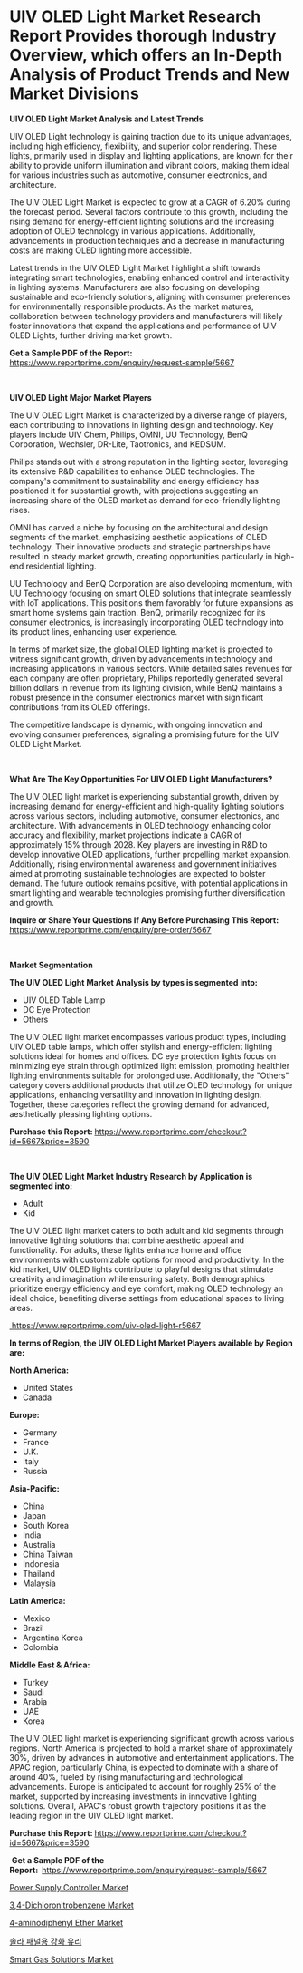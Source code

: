 <p><h1>UIV OLED Light Market Research Report Provides thorough Industry Overview, which offers an In-Depth Analysis of Product Trends and New Market Divisions</h1></p><p><strong>UIV OLED Light Market Analysis and Latest Trends</strong></p>
<p><p>UIV OLED Light technology is gaining traction due to its unique advantages, including high efficiency, flexibility, and superior color rendering. These lights, primarily used in display and lighting applications, are known for their ability to provide uniform illumination and vibrant colors, making them ideal for various industries such as automotive, consumer electronics, and architecture.</p><p>The UIV OLED Light Market is expected to grow at a CAGR of 6.20% during the forecast period. Several factors contribute to this growth, including the rising demand for energy-efficient lighting solutions and the increasing adoption of OLED technology in various applications. Additionally, advancements in production techniques and a decrease in manufacturing costs are making OLED lighting more accessible.</p><p>Latest trends in the UIV OLED Light Market highlight a shift towards integrating smart technologies, enabling enhanced control and interactivity in lighting systems. Manufacturers are also focusing on developing sustainable and eco-friendly solutions, aligning with consumer preferences for environmentally responsible products. As the market matures, collaboration between technology providers and manufacturers will likely foster innovations that expand the applications and performance of UIV OLED Lights, further driving market growth.</p></p>
<p><strong>Get a Sample PDF of the Report:&nbsp;</strong> <a href="https://www.reportprime.com/enquiry/request-sample/5667">https://www.reportprime.com/enquiry/request-sample/5667</a></p>
<p>&nbsp;</p>
<p><strong>UIV OLED Light Major Market Players</strong></p>
<p><p>The UIV OLED Light Market is characterized by a diverse range of players, each contributing to innovations in lighting design and technology. Key players include UIV Chem, Philips, OMNI, UU Technology, BenQ Corporation, Wechsler, DR-Lite, Taotronics, and KEDSUM.</p><p>Philips stands out with a strong reputation in the lighting sector, leveraging its extensive R&D capabilities to enhance OLED technologies. The company's commitment to sustainability and energy efficiency has positioned it for substantial growth, with projections suggesting an increasing share of the OLED market as demand for eco-friendly lighting rises.</p><p>OMNI has carved a niche by focusing on the architectural and design segments of the market, emphasizing aesthetic applications of OLED technology. Their innovative products and strategic partnerships have resulted in steady market growth, creating opportunities particularly in high-end residential lighting.</p><p>UU Technology and BenQ Corporation are also developing momentum, with UU Technology focusing on smart OLED solutions that integrate seamlessly with IoT applications. This positions them favorably for future expansions as smart home systems gain traction. BenQ, primarily recognized for its consumer electronics, is increasingly incorporating OLED technology into its product lines, enhancing user experience.</p><p>In terms of market size, the global OLED lighting market is projected to witness significant growth, driven by advancements in technology and increasing applications in various sectors. While detailed sales revenues for each company are often proprietary, Philips reportedly generated several billion dollars in revenue from its lighting division, while BenQ maintains a robust presence in the consumer electronics market with significant contributions from its OLED offerings.</p><p>The competitive landscape is dynamic, with ongoing innovation and evolving consumer preferences, signaling a promising future for the UIV OLED Light Market.</p></p>
<p>&nbsp;</p>
<p><strong>What Are The Key Opportunities For UIV OLED Light Manufacturers?</strong></p>
<p><p>The UIV OLED light market is experiencing substantial growth, driven by increasing demand for energy-efficient and high-quality lighting solutions across various sectors, including automotive, consumer electronics, and architecture. With advancements in OLED technology enhancing color accuracy and flexibility, market projections indicate a CAGR of approximately 15% through 2028. Key players are investing in R&D to develop innovative OLED applications, further propelling market expansion. Additionally, rising environmental awareness and government initiatives aimed at promoting sustainable technologies are expected to bolster demand. The future outlook remains positive, with potential applications in smart lighting and wearable technologies promising further diversification and growth.</p></p>
<p><strong>Inquire or Share Your Questions If Any Before Purchasing This Report:</strong> <a href="https://www.reportprime.com/enquiry/pre-order/5667">https://www.reportprime.com/enquiry/pre-order/5667</a></p>
<p>&nbsp;</p>
<p><strong>Market Segmentation</strong></p>
<p><strong>The UIV OLED Light Market Analysis by types is segmented into:</strong></p>
<p><ul><li>UIV OLED Table Lamp</li><li>DC Eye Protection</li><li>Others</li></ul></p>
<p><p>The UIV OLED light market encompasses various product types, including UIV OLED table lamps, which offer stylish and energy-efficient lighting solutions ideal for homes and offices. DC eye protection lights focus on minimizing eye strain through optimized light emission, promoting healthier lighting environments suitable for prolonged use. Additionally, the "Others" category covers additional products that utilize OLED technology for unique applications, enhancing versatility and innovation in lighting design. Together, these categories reflect the growing demand for advanced, aesthetically pleasing lighting options.</p></p>
<p><strong>Purchase this Report:&nbsp;</strong><a href="https://www.reportprime.com/checkout?id=5667&price=3590">https://www.reportprime.com/checkout?id=5667&price=3590</a></p>
<p>&nbsp;</p>
<p><strong>The UIV OLED Light Market Industry Research by Application is segmented into:</strong></p>
<p><ul><li>Adult</li><li>Kid</li></ul></p>
<p><p>The UIV OLED light market caters to both adult and kid segments through innovative lighting solutions that combine aesthetic appeal and functionality. For adults, these lights enhance home and office environments with customizable options for mood and productivity. In the kid market, UIV OLED lights contribute to playful designs that stimulate creativity and imagination while ensuring safety. Both demographics prioritize energy efficiency and eye comfort, making OLED technology an ideal choice, benefiting diverse settings from educational spaces to living areas.</p></p>
<p><a href="https://www.reportprime.com/uiv-oled-light-r5667">&nbsp;https://www.reportprime.com/uiv-oled-light-r5667</a></p>
<p><strong>In terms of Region, the UIV OLED Light Market Players available by Region are:</strong></p>
<p>
    <p> <strong> North America: </strong>
        <ul>
            <li>United States</li>
            <li>Canada</li>
        </ul>
        </p> 
    <p> <strong> Europe: </strong>
        <ul>
            <li>Germany</li>
            <li>France</li>
            <li>U.K.</li>
            <li>Italy</li>
            <li>Russia</li>
        </ul>
        </p> 
    <p> <strong> Asia-Pacific: </strong>
        <ul>
            <li>China</li>
            <li>Japan</li>
            <li>South Korea</li>
            <li>India</li>
            <li>Australia</li>
            <li>China Taiwan</li>
            <li>Indonesia</li>
            <li>Thailand</li>
            <li>Malaysia</li>
        </ul>
        </p> 
    <p> <strong> Latin America: </strong>
        <ul>
            <li>Mexico</li>
            <li>Brazil</li>
            <li>Argentina Korea</li>
            <li>Colombia</li>
        </ul>
        </p> 
    <p> <strong> Middle East & Africa: </strong>
        <ul>
            <li>Turkey</li>
            <li>Saudi</li>
            <li>Arabia</li>
            <li>UAE</li>
            <li>Korea</li>
        </ul>
    </p>
    </p>
<p><p>The UIV OLED light market is experiencing significant growth across various regions. North America is projected to hold a market share of approximately 30%, driven by advances in automotive and entertainment applications. The APAC region, particularly China, is expected to dominate with a share of around 40%, fueled by rising manufacturing and technological advancements. Europe is anticipated to account for roughly 25% of the market, supported by increasing investments in innovative lighting solutions. Overall, APAC's robust growth trajectory positions it as the leading region in the UIV OLED light market.</p></p>
<p><strong>Purchase this Report: </strong><a href="https://www.reportprime.com/checkout?id=5667&price=3590">https://www.reportprime.com/checkout?id=5667&price=3590</a></p>
<p>&nbsp;<strong>Get a Sample PDF of the Report:&nbsp;&nbsp;</strong><a href="https://www.reportprime.com/enquiry/request-sample/5667">https://www.reportprime.com/enquiry/request-sample/5667</a></p>
<p><strong></strong></p>
<p><p><a href="https://medium.com/@warren.edmunds45645/power-supply-controller-market-insights-product-type-application-trends-and-regional-analysis-1ae8ca67e019">Power Supply Controller Market</a></p><p><a href="https://issuu.com/reportprime-2/docs/34-dichloronitrobenzene-market-size_953b8f01f79f4e">3,4-Dichloronitrobenzene Market</a></p><p><a href="https://issuu.com/reportprime-2/docs/4-aminodiphenyl-ether-market-size-2_660c8beefd469d">4-aminodiphenyl Ether Market</a></p><p><a href="https://medium.com/@rekhakhatun65/%ED%83%9C%EC%96%91%EA%B4%91-%ED%8C%A8%EB%84%90%EC%9A%A9-%EA%B0%95%ED%99%94%EC%9C%A0%EB%A6%AC-%EC%8B%9C%EC%9E%A5-%EB%8F%99%ED%96%A5-%EC%9D%91%EC%9A%A9-%EB%B6%84%EC%95%BC-%EB%B0%8F-%EC%A7%80%EC%97%AD-%EC%8B%9C%EC%9E%A5-%ED%86%B5%EC%B0%B0%EB%A0%A5%EC%9D%98-%EC%A3%BC%EC%9A%94-%EC%9A%94%EC%9D%B8-2024-2031-f23611ea7125">솔라 패널용 강화 유리</a></p><p><a href="https://www.linkedin.com/pulse/insights-smart-gas-solutions-market-share-competitive-landscape-dwgsf?trackingId=7zWNAB2VSP6vN%2FyVPMZWdg%3D%3D">Smart Gas Solutions Market</a></p></p>